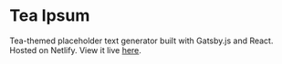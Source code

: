 # Tea Ipsum
Tea-themed placeholder text generator built with Gatsby.js and React. Hosted on Netlify. View it live [here](https://teaipsum.netlify.app/).
